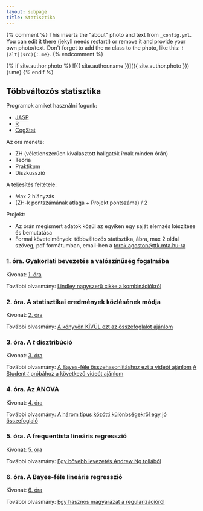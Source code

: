 ```yaml
---
layout: subpage
title: Statisztika
---
```


{% comment %}
  This inserts the "about" photo and text from `_config.yml`.
  You can edit it there (jekyll needs restart!) or remove it and provide your own photo/text.
  Don't forget to add the `me` class to the photo, like this: `![alt](src){:.me}`.
{% endcomment %}

{% if site.author.photo %}
  ![{{ site.author.name }}]({{ site.author.photo }}){:.me}
{% endif %}

## Többváltozós statisztika

Programok amiket használni fogunk:

- [JASP](https://jasp-stats.org/)
- [R](https://www.r-project.org/)
- [CogStat](https://sites.google.com/site/cogstatprogram/)

Az óra menete:

- ZH (véletlenszerűen kiválasztott hallgatók írnak minden órán)
- Teória
- Praktikum
- Diszkusszió

A teljesítés feltétele:

- Max 2 hiányzás
- (ZH-k pontszámának átlaga +  Projekt pontszáma) / 2

Projekt:

- Az órán megismert adatok közül az egyiken egy saját elemzés készítése és bemutatása
- Formai követelmények: többváltozós statisztika, ábra, max 2 oldal szöveg, pdf formátumban, email-ben a torok.agoston@ttk.mta.hu-ra

### 1. óra. Gyakorlati bevezetés a valószínűség fogalmába

Kivonat: [1. óra](/public/files/stat01.pdf)

További olvasmány: [Lindley nagyszerű cikke a kombinációkról](http://web.archive.org/web/20160110224503/http://www2.isye.gatech.edu/~brani/isyebayes/bank/lindleybayeslady.pdf)

### 2. óra. A statisztikai eredmények közlésének módja

Kivonat: [2. óra](/public/files/stat02.pdf)

További olvasmány: [A könyvön KÍVÜL ezt az összefoglalót ajánlom](http://evc-cit.info/psych018/Reporting_Statistics.pdf)

### 3. óra. A _t_ disztribúció

Kivonat: [3. óra](/public/files/stat03.pdf)

További olvasmány: [A Bayes-féle összehasonlításhoz ezt a videót ajánlom](https://www.youtube.com/watch?v=fhw1j1Ru2i0)
[A Student _t_ próbához a következő videót ajánlom](https://www.youtube.com/watch?v=0Pd3dc1GcHc)

### 4. óra. Az ANOVA

Kivonat: [4. óra](/public/files/stat04.pdf)

További olvasmány: [A három típus közötti különbségekről egy jó összefoglaló](https://afni.nimh.nih.gov/sscc/gangc/SS.html) 

### 5. óra. A frequentista lineáris regresszió

Kivonat: [5. óra](/public/files/stat05.pdf)

További olvasmány: [Egy bővebb levezetés Andrew Ng tollából](https://datajobs.com/data-science-repo/Generalized-Linear-Models-[Andrew-Ng].pdf) 

### 6. óra. A Bayes-féle lineáris regresszió

Kivonat: [6. óra](/public/files/stat06.pdf)

További olvasmány: [Egy hasznos magyarázat a regularizációról](https://www.youtube.com/watch?v=sO4ZirJh9ds) 
